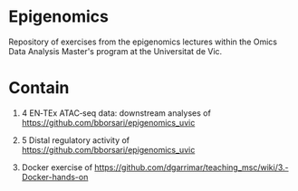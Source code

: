 # **Epigenomics**
Repository of exercises from the epigenomics lectures within the Omics Data Analysis Master's program at the Universitat de Vic.

# **Contain**

1) 4 EN‐TEx ATAC‐seq data: downstream analyses of https://github.com/bborsari/epigenomics_uvic

2) 5 Distal regulatory activity of https://github.com/bborsari/epigenomics_uvic

3) Docker exercise of https://github.com/dgarrimar/teaching_msc/wiki/3.-Docker-hands-on
